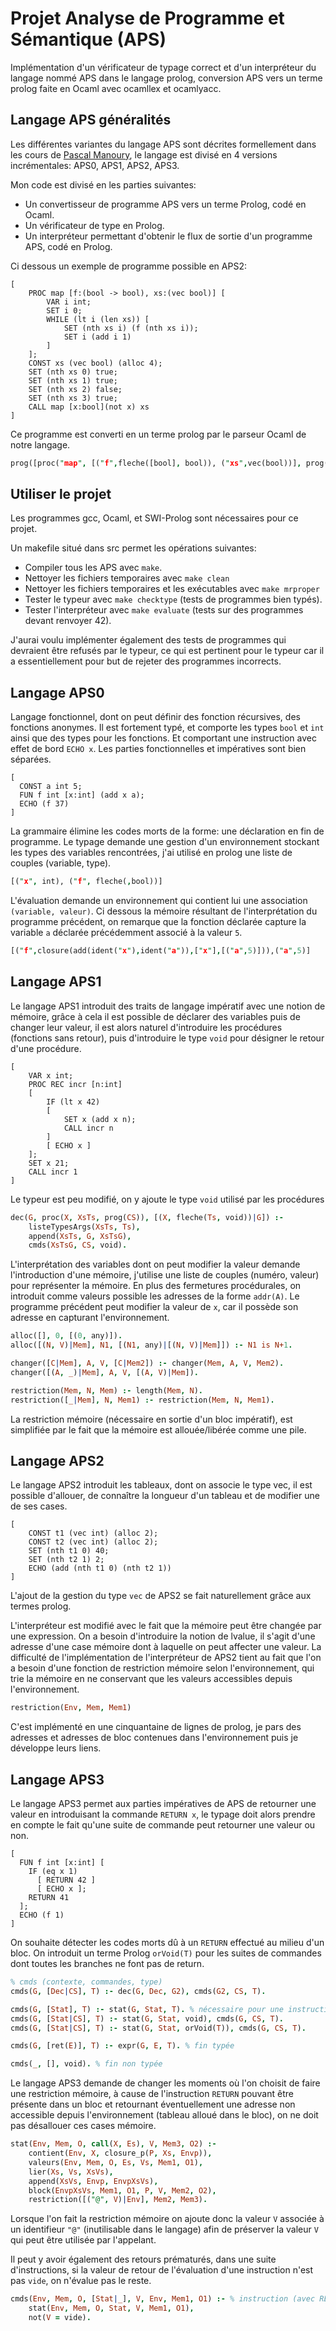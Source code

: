 
# Projet Analyse de Programme et Sémantique (APS)

Implémentation d'un vérificateur de typage correct et d'un interpréteur du langage nommé APS dans le langage prolog, conversion APS vers un terme prolog faite en Ocaml avec ocamllex et ocamlyacc.

## Langage APS généralités
Les différentes variantes du langage APS sont décrites formellement dans les cours de [Pascal Manoury](https://www-apr.lip6.fr/~manoury/Enseignement/2017-18/APS/index.html),  le langage est divisé en 4 versions incrémentales: APS0, APS1, APS2, APS3.

Mon code est divisé en les parties suivantes:
+ Un convertisseur de programme APS vers un terme Prolog, codé en Ocaml.
+ Un vérificateur de type en Prolog.
+ Un interpréteur permettant d'obtenir le flux de sortie d'un programme APS, codé en Prolog.

Ci dessous un exemple de programme possible en APS2:
```
[
	PROC map [f:(bool -> bool), xs:(vec bool)] [
		VAR i int;
		SET i 0;
		WHILE (lt i (len xs)) [
			SET (nth xs i) (f (nth xs i));
			SET i (add i 1)
		]
	];
	CONST xs (vec bool) (alloc 4);
	SET (nth xs 0) true;
	SET (nth xs 1) true;
	SET (nth xs 2) false;
	SET (nth xs 3) true;
	CALL map [x:bool](not x) xs
]
```

Ce programme est converti en un terme prolog par le parseur Ocaml de notre langage.
```prolog
prog([proc("map", [("f",fleche([bool], bool)), ("xs",vec(bool))], prog([var("i", int), set(ident("i"), 0), while(lt(ident("i"), len(ident("xs"))), prog([set(nth(ident("xs"), ident("i")), app(ident("f"), [nth(ident("xs"), ident("i"))])), set(ident("i"), add(ident("i"), 1))]))])), const("xs", vec(bool), alloc(4)), set(nth(ident("xs"), 0), true), set(nth(ident("xs"), 1), true), set(nth(ident("xs"), 2), false), set(nth(ident("xs"), 3), true), call("map", [abst([("x",bool)], not(ident("x"))), ident("xs")])])
```

## Utiliser le projet
Les programmes gcc, Ocaml, et SWI-Prolog sont nécessaires pour ce projet.

Un makefile situé dans src permet les opérations suivantes:
+ Compiler tous les APS avec `make`.
+ Nettoyer les fichiers temporaires avec `make clean`
+ Nettoyer les fichiers temporaires et les exécutables avec `make mrproper`
+ Tester le typeur avec `make checktype` (tests de programmes bien typés).
+ Tester l'interpréteur avec `make evaluate` (tests sur des programmes devant renvoyer 42).

J'aurai voulu implémenter également des tests de programmes qui devraient être refusés par le typeur, ce qui est pertinent pour le typeur car il a essentiellement pour but de rejeter des programmes incorrects.

## Langage APS0

Langage fonctionnel, dont on peut définir des fonction récursives, des fonctions anonymes.
Il est fortement typé, et comporte les types `bool` et `int` ainsi que des types pour les fonctions.
Et comportant une instruction avec effet de bord `ECHO x`.
Les parties fonctionnelles et impératives sont bien séparées.
```
[
  CONST a int 5;
  FUN f int [x:int] (add x a);
  ECHO (f 37)
]
```

La grammaire élimine les codes morts de la forme: une déclaration en fin de programme.
Le typage demande une gestion d'un environnement stockant les types des variables rencontrées, j'ai utilisé en prolog une liste de couples (variable, type).
```prolog
[("x", int), ("f", fleche(,bool))]
```

L'évaluation demande un environnement qui contient lui une association `(variable, valeur)`.
Ci dessous la mémoire résultant de l'interprétation du programme précédent, on remarque que la fonction déclarée capture la variable `a` déclarée précédemment associé à la valeur `5`.
```prolog
[("f",closure(add(ident("x"),ident("a")),["x"],[("a",5)])),("a",5)]
```

## Langage APS1

Le langage APS1 introduit des traits de langage impératif avec une notion de mémoire, grâce à cela il est possible de déclarer des variables puis de changer leur valeur, il est alors naturel d'introduire les procédures (fonctions sans retour), puis d'introduire le type `void` pour désigner le retour d'une procédure.
```
[
	VAR x int;
	PROC REC incr [n:int]
	[
		IF (lt x 42)
		[
			SET x (add x n);
			CALL incr n
		]
		[ ECHO x ]
	];
	SET x 21;
	CALL incr 1
]
```

Le typeur est peu modifié, on y ajoute le type `void` utilisé par les procédures
```prolog
dec(G, proc(X, XsTs, prog(CS)), [(X, fleche(Ts, void))|G]) :-
	listeTypesArgs(XsTs, Ts),
	append(XsTs, G, XsTsG),
	cmds(XsTsG, CS, void).
```

L'interprétation des variables dont on peut modifier la valeur demande l'introduction d'une mémoire, j'utilise une liste de couples (numéro, valeur) pour représenter la mémoire.
En plus des fermetures procédurales, on introduit comme valeurs possible les adresses de la forme `addr(A)`.
Le programme précédent peut modifier la valeur de `x`, car il possède son adresse en capturant l'environnement.
```prolog
alloc([], 0, [(0, any)]).
alloc([(N, V)|Mem], N1, [(N1, any)|[(N, V)|Mem]]) :- N1 is N+1.

changer([C|Mem], A, V, [C|Mem2]) :- changer(Mem, A, V, Mem2).
changer([(A, _)|Mem], A, V, [(A, V)|Mem]).

restriction(Mem, N, Mem) :- length(Mem, N).
restriction([_|Mem], N, Mem1) :- restriction(Mem, N, Mem1).
```
La restriction mémoire (nécessaire en sortie d'un bloc impératif), est simplifiée par le fait que la mémoire est allouée/libérée comme une pile.

## Langage APS2

Le langage APS2 introduit les tableaux, dont on associe le type vec, il est possible d'allouer, de connaître la longueur d'un tableau et de modifier une de ses cases.
```
[
	CONST t1 (vec int) (alloc 2);
	CONST t2 (vec int) (alloc 2);
	SET (nth t1 0) 40;
	SET (nth t2 1) 2;
	ECHO (add (nth t1 0) (nth t2 1))
]
```
L'ajout de la gestion du type `vec` de APS2 se fait naturellement grâce aux termes prolog.

L'interpréteur est modifié avec le fait que la mémoire peut être changée par une expression.
On a besoin d'introduire la notion de lvalue, il s'agit d'une adresse d'une case mémoire dont à laquelle on peut affecter une valeur.
La difficulté de l'implémentation de l'interpréteur de APS2 tient au fait que l'on a besoin d'une fonction de restriction mémoire selon l'environnement, qui trie la mémoire en ne conservant que les valeurs accessibles depuis l'environnement.
```prolog
restriction(Env, Mem, Mem1)
```
C'est implémenté en une cinquantaine de lignes de prolog, je pars des adresses et adresses de bloc contenues dans l'environnement puis je développe leurs liens.

## Langage APS3

Le langage APS3 permet aux parties impératives de APS de retourner une valeur  en introduisant la commande `RETURN x`,  le typage doit alors prendre en compte le fait qu'une suite de commande peut retourner une valeur ou non.
```
[
  FUN f int [x:int] [
    IF (eq x 1)
      [ RETURN 42 ]
      [ ECHO x ];
    RETURN 41
  ];
  ECHO (f 1)
]
```
On souhaite détecter les codes morts dû à un `RETURN` effectué au milieu d'un bloc.
On introduit un terme Prolog `orVoid(T)` pour les suites de commandes dont toutes les branches ne font pas de return.
```prolog
% cmds (contexte, commandes, type)
cmds(G, [Dec|CS], T) :- dec(G, Dec, G2), cmds(G2, CS, T).

cmds(G, [Stat], T) :- stat(G, Stat, T). % nécessaire pour une instruction typée != void
cmds(G, [Stat|CS], T) :- stat(G, Stat, void), cmds(G, CS, T).
cmds(G, [Stat|CS], T) :- stat(G, Stat, orVoid(T)), cmds(G, CS, T).

cmds(G, [ret(E)], T) :- expr(G, E, T). % fin typée

cmds(_, [], void). % fin non typée
```

Le langage APS3 demande de changer les moments où l'on choisit de faire une restriction mémoire, à cause de l'instruction `RETURN` pouvant être présente dans un bloc et retournant éventuellement une adresse non accessible depuis l'environnement (tableau alloué dans le bloc), on ne doit pas désallouer ces cases mémoire.
```prolog
stat(Env, Mem, O, call(X, Es), V, Mem3, O2) :-
	contient(Env, X, closure_p(P, Xs, Envp)),
	valeurs(Env, Mem, O, Es, Vs, Mem1, O1),
	lier(Xs, Vs, XsVs),
	append(XsVs, Envp, EnvpXsVs),
	block(EnvpXsVs, Mem1, O1, P, V, Mem2, O2),
	restriction([("@", V)|Env], Mem2, Mem3).
```
Lorsque l'on fait la restriction mémoire on ajoute donc la valeur `V` associée à un identifieur `"@"` (inutilisable dans le langage) afin de préserver la valeur `V` qui peut être utilisée par l'appelant.

Il peut y avoir également des retours prématurés, dans une suite d'instructions, si la valeur de retour de l'évaluation d'une instruction n'est pas `vide`, on n'évalue pas le reste.
```prolog
cmds(Env, Mem, O, [Stat|_], V, Env, Mem1, O1) :- % instruction (avec RETURN)
	stat(Env, Mem, O, Stat, V, Mem1, O1),
	not(V = vide).
```
